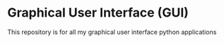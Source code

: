 # Graphical User Interface (GUI)

This repository is for all my graphical user interface python applications
